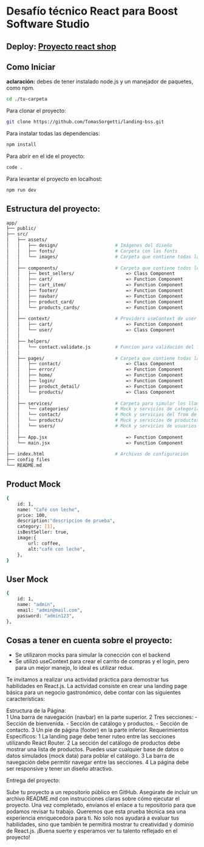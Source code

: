 # Desafío técnico React para Boost Software Studio

## Deploy: [Proyecto react shop]("reactshop.tomassorgetti.com.ar")


## Como Iniciar
**aclaración:** debes de tener instalado node.js y un manejador de paquetes, como npm.

```bash
cd ./tu-carpeta
```

Para clonar el proyecto:
```bash
git clone https://github.com/TomasSorgetti/landing-bss.git
```

Para instalar todas las dependencias:
```bash
npm install
```

Para abrir en el ide el proyecto:
```bash
code .              
```

Para levantar el proyecto en localhost:
```bash
npm run dev
```


## Estructura del proyecto:

```bash
app/
├── public/                    
├── src/                       
│   ├── assets/                
│   │   ├── design/                     # Imágenes del diseño
│   │   ├── fonts/                      # Carpeta con las fonts
│   │   └── images/                     # Carpeta que contiene todas las imágenes
│   │   
│   ├── components/                     # Carpeta que contiene todos los componentes
│   │   ├── best_sellers/                   => Class Component
│   │   ├── cart/                           => Function Component
│   │   ├── cart_item/                      => Function Component
│   │   ├── footer/                         => Function Component
│   │   ├── navbar/                         => Function Component
│   │   ├── product_card/                   => Function Component
│   │   └── products_cards/                 => Function Component
│   │   
│   ├── context/                        # Providers useContext de user y cart
│   │   ├── cart/                           => Function Component
│   │   └── user/                           => Class Component
│   │   
│   ├── helpers/                 
│   │   └── contact.validate.js         # Funcion para validación del formulario
│   │   
│   ├── pages/                          # Carpeta que contiene todas las páginas
│   │   ├── contact/                        => Class Component
│   │   ├── error/                          => Function Component
│   │   ├── home/                           => Function Component
│   │   ├── login/                          => Function Component
│   │   ├── product_detail/                 => Function Component
│   │   └── products/                       => Class Component
│   │   
│   ├── services/                       # Carpeta para simular los llamados a la api
│   │   └── categories/                 # Mock y servicios de categorías
│   │   └── contact/                    # Mock y servicios del from de contacto
│   │   └── products/                   # Mock y servicios de productos
│   │   └── users/                      # Mock y servicios de usuarios y simulacro de auth
│   │   
│   ├── App.jsx                             => Function Component                        
│   └── main.jsx                            => Function Component
│                               
├── index.html                          # Archivos de configuración
├── config files                
└── README.md  
```

## Product Mock

```bash
{
    id: 1,
    name: "Café con leche",
    price: 100,
    description:"descripcion de prueba",
    category: [1],
    isBestSeller: true,
    image:{
        url: coffee,
        alt:"café con leche",
    },
}

```

## User Mock

```bash
{
    id: 1,
    name: "admin",
    email: "admin@mail.com",
    password: "admin123",
},  
```



## Cosas a tener en cuenta sobre el proyecto:
- Se utilizaron mocks para simular la conección con el backend
- Se utilizó useContext para crear el carrito de compras y el login, pero 
para un mejor manejo, lo ideal es utilizar redux.





Te invitamos a realizar una actividad práctica para demostrar tus habilidades en React.js. La actividad consiste en crear una landing page básica para un negocio gastronómico, debe contar con las siguientes características:  

Estructura de la Página:  
    1 Una barra de navegación (navbar) en la parte superior.
    2 Tres secciones:
        - Sección de bienvenida.
        - Sección de catálogo y productos.
        - Sección de contacto.
    3 Un pie de página (footer) en la parte inferior.
Requerimientos Específicos: 
    1 La landing page debe tener ruteo entre las secciones utilizando React Router.
    2 La sección del catálogo de productos debe mostrar una lista de productos. Puedes usar cualquier base de datos o datos simulados (mock data) para poblar el catálogo.
    3 La barra de navegación debe permitir navegar entre las secciones.
    4 La página debe ser responsive y tener un diseño atractivo.

Entrega del proyecto:

Sube tu proyecto a un repositorio público en GitHub.
Asegúrate de incluir un archivo README.md con instrucciones claras sobre cómo ejecutar el proyecto.
Una vez completado, envíanos el enlace a tu repositorio para que podamos revisar tu trabajo.
Queremos que esta prueba técnica sea una experiencia enriquecedora para ti. No solo nos ayudará a evaluar tus habilidades, sino que también te permitirá mostrar tu creatividad y dominio de React.js. ¡Buena suerte y esperamos ver tu talento reflejado en el proyecto!  
